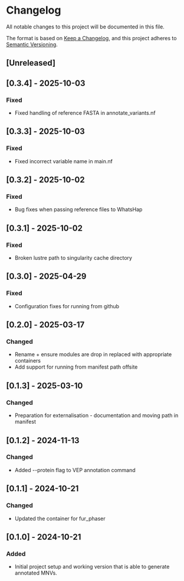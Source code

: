 # Changelog
All notable changes to this project will be documented in this file.

The format is based on [Keep a Changelog](https://keepachangelog.com/en/1.0.0/),
and this project adheres to [Semantic Versioning](https://semver.org/spec/v2.0.0.html).

## [Unreleased]

## [0.3.4] - 2025-10-03
### Fixed
- Fixed handling of reference FASTA in annotate_variants.nf

## [0.3.3] - 2025-10-03
### Fixed
- Fixed incorrect variable name in main.nf

## [0.3.2] - 2025-10-02
### Fixed
- Bug fixes when passing reference files to WhatsHap

## [0.3.1] - 2025-10-02
### Fixed
- Broken lustre path to singularity cache directory

## [0.3.0] - 2025-04-29
### Fixed
- Configuration fixes for running from github


## [0.2.0] - 2025-03-17
### Changed
- Rename + ensure modules are drop in replaced with appropriate containers 
- Add support for running from manifest path offsite


## [0.1.3] - 2025-03-10
### Changed
- Preparation for externalisation - documentation and moving path in manifest

## [0.1.2] - 2024-11-13
### Changed
- Added --protein flag to VEP annotation command

## [0.1.1] - 2024-10-21
### Changed
- Updated the container for fur_phaser

## [0.1.0] - 2024-10-21
### Added
- Initial project setup and working version that is able to generate annotated MNVs.